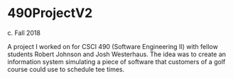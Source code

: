 # 490ProjectV2
c. Fall 2018

A project I worked on for CSCI 490 (Software Engineering II) with fellow students Robert Johnson and Josh Westerhaus. The idea was to create an information system simulating a piece of software that customers of a golf course could use to schedule tee times.
